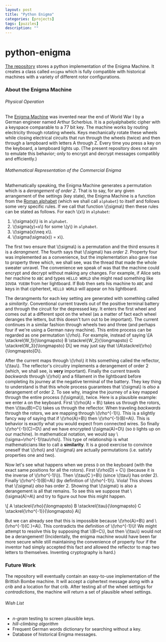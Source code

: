 ```yaml
---
layout: post
title: "Python Enigma"
categories: [projects]
tags: [puzzles]
description: ""
---
```


# python-enigma
[The repository](github.io/aylvisaker/python-enigma) stores a python implementation of the Enigma Machine. It creates a class called `enigma` which is fully compatible with historical machines with a variety of different rotor configurations.

### About the Enigma Machine
###### Physical Operation
The [Enigma Machine](wki.pe/Enigma_machine) was invented near the end of World War I by a German engineer named Arthur Scherbius. It is a polyalphabetic cipher with a keyspace comparable to a 77 bit key. The machine works by routing electricity through rotating wheels. Keys mechanically rotate these wheels while closing electrical circuits that run through the wheels (twice) and then through a lampboard with letters A through Z. Every time you press a key on the keyboard, a lampboard lights up. (The present repository does not aim to emulate this behavior; only to encrypt and decrypt messages compatibly and efficiently.)

###### Mathematical Representation of the Commercial Enigma
Mathematically speaking, the Enigma Machine generates a permutation which is a *derangement of order 2*. That is to say, for any given arrangement of the settings (key state), the Enigma Machine is a function from the [Roman alphabet](Roman_alphabet) (which we shall call `alphabet`) to itself and follows some very specific rules. If we call that function \\(\\sigma\\) then these rules can be stated as follows. For each \\(x\\) in `alphabet`:
1. \\(\\sigma(x)\\) is in `alphabet`.
2. \\(\\sigma(y)=x\\) for some \\(y\\) in `alphabet`.
3. \\(\\sigma(x)\\neq x\\).
4. \\(\\sigma(\\sigma(x)) = x\\).

The first two ensure that \\(\\sigma\\) is a permutation and the third ensures it is a *derangment*. The fourth says that \\(\\sigma\\) has *order 2*. Property four was implemented as a convenience, but the implementation also gave rise to property three which, we shall see, was the thread that made the whole sweater unravel. The convenience we speak of was that the machine could encrypt and decrypt without making any changes. For example, if Alice sets her machine to `ABC` and types `HELLO WORLD` she might read something like `IOVDA YUEBH` from her lightboard. If Bob then sets his machine to `ABC` and keys in that ciphertext, `HELLO WORLD` will appear on his lightboard.

The derangments for each key setting are generated with something called a *similarity*. Conventional current travels out of the positive terminal battery and through the circuit for the depressed key. It enters the first wheel and comes out at a different spot on the wheel (as a matter of fact each wheel deranges the letters, but this doesn't turn out to be important). The current continues in a similar fashion through wheels two and three (and perhaps four if we're using a German navy machine). This entire process can be regarded as one permutation \\(\\rho\\). For example, instead of saying 
\\[A \\stackrel{W\_1}{\\longmapsto} B \\stackrel{W\_2}{\\longmapsto} C \\stackrel{W\_3}{\\longmapsto} D\\]
we may just say that \\(A\\stackrel{\\rho}{\\longmapsto}D\\).

After the current maps through \\(\\rho\\) it hits something called the reflector, \\(\\tau\\). The reflector's circuitry implements a derangement of order 2 (which, we shall see, is **very** important). Finally the current travels *backwards* through \\(\\rho\\) and a fillament in the lightboard before completing its journey at the negative terminal of the battery. They key thing to understand is that this whole process guarantees that \\(\\sigma\\) is *also* a derangement of order 2. To see why, imagine the journey of a key mapped through the entire process (\\(\\sigma\\)), twice. Here is a plausible example: we enter `A` on the keyboard. First \\(\\rho(A) = B\\) takes us through the rotors, then \\(\\tau(B)=C\\) takes us through the reflector. When traveling *backwards* through the rotors, we are mapping through \\(\\rho^{-1}\\). This is a slightly fancy way of saying that if \\(\\rho(A)=B\\) then \\(\\rho^{-1}(B)=A\\). This is behavior is exactly what you would expect from connected wires. So finally \\(\\rho^{-1}(C)=D\\) and we have encrypted \\(\\sigma(A)=D\\) (so `D` lights up on our machine). In mathematical notation, we would say \\(\\sigma=\\rho^{-1}\\tau\\rho\\). This type of relationship is what mathematicians like to call a **similarity**. It is a good exercise to convince oneself that \\(\\rho\\) and \\(\\sigma\\) are actually permutations (i.e. satisfy properties one and two).

Now let's see what happens when we press `D` on the keyboard (with the exact same positions for all the rotors). First \\(\\rho(D) = C\\) (because it is the inverse of \\(\\rho^{-1}\\)). Then \\(\\tau(C )=B\\) (since \\(\\tau\\) has order 2). Finally \\(\\rho^{-1}(B)=A\\) (by definition of \\(\\rho^{-1}\\). Viola! This shows that \\(\\sigma\\) *also* has order 2. Showing that \\(\\sigma\\) is also a derangement is all that remains. To see this we suppose that \\(\\sigma(A)=A\\) and try to figure out how this might happen.

\\[ A \\stackrel{\\rho}{\\longmapsto} B \\stackrel{\\tau}{\\longmapsto} C \\stackrel{\\rho^{-1}}{\\longmapsto} A\\]

But we can already see that this is impossible because \\(\\rho(A)=B\\) and \\(\\rho^{-1}(C )=A\\). This contradicts the definition of \\(\\rho^{-1}\\)! We might attempt to resolve this by supposing that \\(B=C\\), but then \\(\\tau\\) would not be a derangement! (Incidentally, the enigma machine would have been far more secure while still maintaining the convenience of property four if the inventor had simply accepted this fact and allowed the reflector to map two letters to themselves. Inventing cryptography is hard.)

### Future Work
The repository will eventually contain an easy-to-use implementation of the Brittish Bombe machine. It will accept a ciphertext message along with a *crib* and a location for that crib. After testing all of the wheel settings for *contradictions*, the machine will return a set of plausible wheel settings.

###### Wish List
* *n-gram* testing to screen plausible keys.
* *hill-climbing algorithm*
* Frequent German words dictionary for searching without a key.
* Database of historical Enigma messages.
